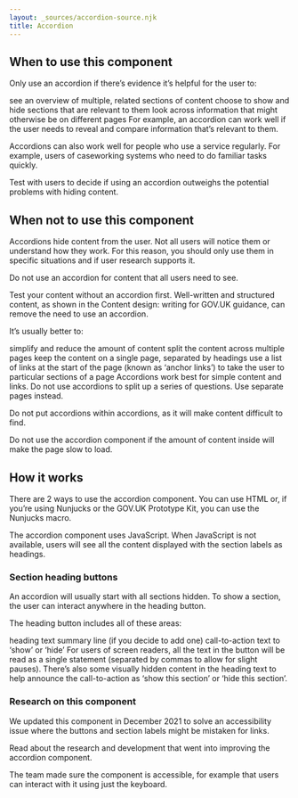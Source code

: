 ```yaml
---
layout: _sources/accordion-source.njk
title: Accordion
---
```


## When to use this component

Only use an accordion if there’s evidence it’s helpful for the user to:

see an overview of multiple, related sections of content
choose to show and hide sections that are relevant to them
look across information that might otherwise be on different pages
For example, an accordion can work well if the user needs to reveal and compare information that’s relevant to them.

Accordions can also work well for people who use a service regularly. For example, users of caseworking systems who need to do familiar tasks quickly.

Test with users to decide if using an accordion outweighs the potential problems with hiding content.

## When not to use this component

Accordions hide content from the user. Not all users will notice them or understand how they work. For this reason, you should only use them in specific situations and if user research supports it.

Do not use an accordion for content that all users need to see.

Test your content without an accordion first. Well-written and structured content, as shown in the Content design: writing for GOV.UK guidance, can remove the need to use an accordion.

It’s usually better to:

simplify and reduce the amount of content
split the content across multiple pages
keep the content on a single page, separated by headings
use a list of links at the start of the page (known as ‘anchor links’) to take the user to particular sections of a page
Accordions work best for simple content and links. Do not use accordions to split up a series of questions. Use separate pages instead.

Do not put accordions within accordions, as it will make content difficult to find.

Do not use the accordion component if the amount of content inside will make the page slow to load.

## How it works

There are 2 ways to use the accordion component. You can use HTML or, if you’re using Nunjucks or the GOV.UK Prototype Kit, you can use the Nunjucks macro.

The accordion component uses JavaScript. When JavaScript is not available, users will see all the content displayed with the section labels as headings.

### Section heading buttons

An accordion will usually start with all sections hidden. To show a section, the user can interact anywhere in the heading button.

The heading button includes all of these areas:

heading text
summary line (if you decide to add one)
call-to-action text to ‘show’ or ‘hide’
For users of screen readers, all the text in the button will be read as a single statement (separated by commas to allow for slight pauses). There’s also some visually hidden content in the heading text to help announce the call-to-action as ‘show this section’ or ‘hide this section’.

### Research on this component

We updated this component in December 2021 to solve an accessibility issue where the buttons and section labels might be mistaken for links.

Read about the research and development that went into improving the accordion component.

The team made sure the component is accessible, for example that users can interact with it using just the keyboard.



